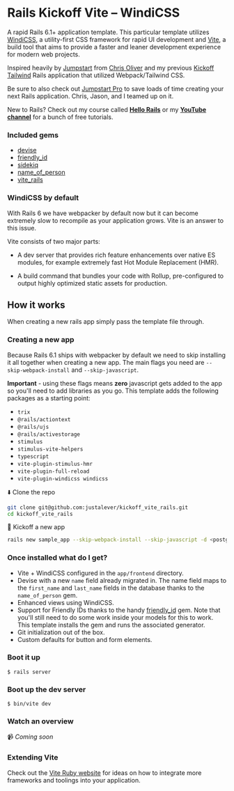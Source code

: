 # Rails Kickoff Vite – WindiCSS

A rapid Rails 6.1+ application template. This particular template utilizes [WindiCSS](https://windicss.org/), a utility-first CSS framework for rapid UI development and [Vite](https://vitejs.dev/guide/), a build tool that aims to provide a faster and leaner development experience for modern web projects.

Inspired heavily by [Jumpstart](https://github.com/excid3/jumpstart) from [Chris Oliver](https://twitter.com/excid3/) and my previous [Kickoff Tailwind](https://github.com/justalever/kickoff_tailwind) Rails application that utilized Webpack/Tailwind CSS.

Be sure to also check out [Jumpstart Pro](https://jumpstartrails.com) to save loads of time creating your next Rails application. Chris, Jason, and I teamed up on it.

New to Rails? Check out my course called **[Hello Rails](https://hellorails.io)** or my **[YouTube channel](https://youtube.com/c/webcrunch)** for a bunch of free tutorials.

### Included gems

- [devise](https://github.com/plataformatec/devise)
- [friendly_id](https://github.com/norman/friendly_id)
- [sidekiq](https://github.com/mperham/sidekiq)
- [name_of_person](https://github.com/basecamp/name_of_person)
- [vite_rails](https://vite-ruby.netlify.app/guide/)

### WindiCSS by default

With Rails 6 we have webpacker by default now but it can become extremely slow to recompile as your application grows. Vite is an answer to this issue.

Vite consists of two major parts:

- A dev server that provides rich feature enhancements over native ES modules, for example extremely fast Hot Module Replacement (HMR).

- A build command that bundles your code with Rollup, pre-configured to output highly optimized static assets for production.

## How it works

When creating a new rails app simply pass the template file through.

### Creating a new app

Because Rails 6.1 ships with webpacker by default we need to skip installing it all together when creating a new app. The main flags you need are `--skip-webpack-install` and `--skip-javascript`.

**Important** - using these flags means **zero** javascript gets added to the app so you'll need to add libraries as you go. This template adds the following packages as a starting point:

- `trix`
- `@rails/actiontext`
- `@rails/ujs`
- `@rails/activestorage`
- `stimulus `
- `stimulus-vite-helpers`
- `typescript`
- `vite-plugin-stimulus-hmr`
- `vite-plugin-full-reload`
- `vite-plugin-windicss windicss`

⬇️ Clone the repo

```bash
git clone git@github.com:justalever/kickoff_vite_rails.git
cd kickoff_vite_rails
```

🏈 Kickoff a new app

```bash
rails new sample_app --skip-webpack-install --skip-javascript -d <postgresql, mysql, sqlite3> -m template.rb
```

### Once installed what do I get?

- Vite + WindiCSS configured in the `app/frontend` directory.
- Devise with a new `name` field already migrated in. The name field maps to the `first_name` and `last_name` fields in the database thanks to the `name_of_person` gem.
- Enhanced views using WindiCSS.
- Support for Friendly IDs thanks to the handy [friendly_id](https://github.com/norman/friendly_id) gem. Note that you'll still need to do some work inside your models for this to work. This template installs the gem and runs the associated generator.
- Git initialization out of the box.
- Custom defaults for button and form elements.

### Boot it up

`$ rails server`

### Boot up the dev server

`$ bin/vite dev`

### Watch an overview

 📹 _Coming soon_

### Extending Vite

Check out the [Vite Ruby website](https://vite-ruby.netlify.app/) for ideas on how to integrate more frameworks and toolings into your application.
